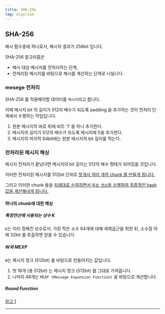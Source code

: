 ```yaml
---
title: SHA-256
tag: algorism
---
```




## SHA-256

해시 함수중에 하나로서, 해시의 결과가 256bit 입니다.

SHA-256 알고리즘은 

- 해시 대상 메시지를 전처리하는 단계,
- 전처리된 메시지를 바탕으로 해시를 계산하는 단계로 나뉩니다. 



### mesege 전처리

SHA-256 를 적용해야할 데이터를 `메시지`라고 합니다. 

이때 메시지 bit 의 길이가 512의 배수가 되도록 padding 을 추가하는 것이 전처리 단계에서 수행하는 작업입니다.


1. 원본 메시지의 바로 뒤에 비트 ‘1’ 을 하나 추가한다.
2. 메시지의 길이가 512의 배수가 되도록 메시지에 0을 추가한다.
3. 메시지의 마지막 64bit에는 원본 메시지의 bit 길이를 적는다.



### 전처리된 메시지 해싱

메시지 전처리가 끝났다면 메시지의 bit 길이는 512의 배수 형태가 되어있을 것입니다.

이러한 전처리된 메시지를 512bit 단위로 <u>쪼개서 여러 개의 chunk 를 만들게 됩니다.</u>

그리고 이러한 chunk 들을 <u>차례대로 순회하면서 `특정 연산`을 수행하여 최종적인 hash 값을 계산해내게 됩니다.</u>

#### 하나의 chunk에 대한 해싱

##### 특정연산에 사용되는 상수 K

`K`는 미리 정해진 상수로서, 가장 작은 소수 64개에 대해 세제곱근을 취한 뒤, 소수점 아래 32bit 를 추출하면 얻을 수 있습니다.

##### W와 MEXP

`W`는 메시지 청크 (512bit) 를 바탕으로 만들어지는 값입니다.

1. 첫 16개 (총 512bit) 는 메시지 청크 (512bit) 를 그대로 가져옵니다.
2. 나머지 48개는 `MEXP (Message Expansion Function)` 을 바탕으로 계산합니다.

##### Round Function



[참고 1](http://www.secmem.org/blog/2019/07/21/sha256/)

---
